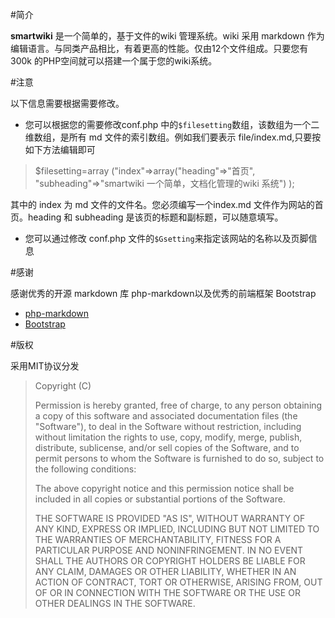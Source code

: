 #简介

**smartwiki** 是一个简单的，基于文件的wiki 管理系统。wiki 采用 markdown 作为编辑语言。与同类产品相比，有着更高的性能。仅由12个文件组成。只要您有300k 的PHP空间就可以搭建一个属于您的wiki系统。

#注意

以下信息需要根据需要修改。
* 您可以根据您的需要修改conf.php 中的<code>$filesetting</code>数组，该数组为一个二维数组，是所有 md 文件的索引数组。例如我们要表示 file/index.md,只要按如下方法编辑即可
<blockquote>
$filesetting=array ("index"=>array("heading"=>"首页",
                       			   "subheading"=>"smartwiki 一个简单，文档化管理的wiki 系统")
                       			   );
</blockquote>

其中的 index 为 md 文件的文件名。您必须编写一个index.md 文件作为网站的首页。heading 和 subheading 是该页的标题和副标题，可以随意填写。
* 您可以通过修改 conf.php 文件的<code>$Gsetting</code>来指定该网站的名称以及页脚信息

#感谢

感谢优秀的开源 markdown 库 php-markdown以及优秀的前端框架 Bootstrap

* [php-markdown](https://github.com/michelf/php-markdown)
* [Bootstrap](https://github.com/twbs/bootstrap)

#版权

<p>采用MIT协议分发</p>
<blockquote>
Copyright (C) <year> <copyright holders>

Permission is hereby granted, free of charge, to any person obtaining a copy of this software and associated documentation files (the "Software"), to deal in the Software without restriction, including without limitation the rights to use, copy, modify, merge, publish, distribute, sublicense, and/or sell copies of the Software, and to permit persons to whom the Software is furnished to do so, subject to the following conditions:

The above copyright notice and this permission notice shall be included in all copies or substantial portions of the Software.

THE SOFTWARE IS PROVIDED "AS IS", WITHOUT WARRANTY OF ANY KIND, EXPRESS OR IMPLIED, INCLUDING BUT NOT LIMITED TO THE WARRANTIES OF MERCHANTABILITY, FITNESS FOR A PARTICULAR PURPOSE AND NONINFRINGEMENT. IN NO EVENT SHALL THE AUTHORS OR COPYRIGHT HOLDERS BE LIABLE FOR ANY CLAIM, DAMAGES OR OTHER LIABILITY, WHETHER IN AN ACTION OF CONTRACT, TORT OR OTHERWISE, ARISING FROM, OUT OF OR IN CONNECTION WITH THE SOFTWARE OR THE USE OR OTHER DEALINGS IN THE SOFTWARE.
</blockquote>